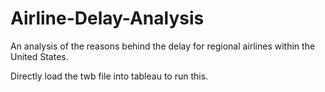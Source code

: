 # Airline-Delay-Analysis
An analysis of the reasons behind the delay for regional airlines within the United States. 

Directly load the twb file into tableau to run this.
